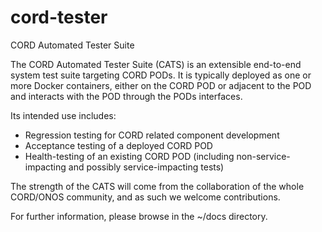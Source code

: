 # cord-tester
CORD Automated Tester Suite

The CORD Automated Tester Suite (CATS) is an extensible end-to-end system test suite
targeting CORD PODs. It is typically deployed as one or more Docker containers,
either on the CORD POD or adjacent to the POD and interacts with the POD through
the PODs interfaces.

Its intended use includes:

* Regression testing for CORD related component development
* Acceptance testing of a deployed CORD POD
* Health-testing of an existing CORD POD (including non-service-impacting
  and possibly service-impacting tests)

The strength of the CATS will come from the collaboration of the whole CORD/ONOS
community, and as such we welcome contributions.

For further information, please browse in the ~/docs directory.

